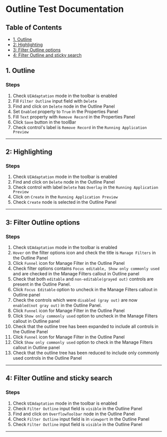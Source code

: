 # Outline Test Documentation

## Table of Contents

- [1. Outline](#1-outline)
- [2: Highlighting](#2-highlighting)
- [3: Filter Outline options](#3-filter-outline-options)
- [4: Filter Outline and sticky search](#4-filter-outline-and-sticky-search)

<a id="1-outline"></a>
## 1. Outline

### Steps

1. Check `UIAdaptation` mode in the toolbar is enabled
2. Fill `Filter Outline` input field with `Delete`
3. Find and click on `Delete` node in the Outline Panel
4. Set `Enabled` property to `True` in the Properties Panel
5. Fill `Text` property with  `Remove Record` in the Properties Panel
6. Click `Save` button in the toolBar
7. Check control's label is `Remove Record` in the `Running Application Preview`

---

<a id="2-highlighting"></a>
## 2: Highlighting

### Steps

1. Check `UIAdaptation` mode in the toolbar is enabled
2. Find and click on `Delete` node in the Outline Panel
3. Check control with label `Delete` has `Overlay` in the `Running Application Preview`
4. Click on `Create` in the `Running Application Preview`
5. Check `Create` node is selected in the Outline Panel

---

<a id="3-filter-outline-options"></a>
## 3: Filter Outline options

### Steps

1. Check `UIAdaptation` mode in the toolbar is enabled
2. `Hover` on the filter options icon and check the title is `Manage Filters` in the Outline Panel
3. Click `Funnel` icon for Manage Filter in the Outline Panel
4. Check filter options contains `Focus editable, Show only commonly used` and are checked in the Manage Filters callout in Outline panel
5. Check that both `editable` and `non-editable(grayed out)` controls are present in the Outline Panel.
6. Click `Focus Editable` option to uncheck in the Manage Filters callout in Outline panel
7. Check the controls which were `disabled (gray out)` are now `enabled(not gray out)` in the Outline Panel.
8. Click `Funnel` icon for Manage Filter in the Outline Panel
9. Click `Show only commonly used` option to uncheck in the Manage Filters callout in Outline panel
10. Check that the outline tree has been expanded to include all controls in the Outline Panel
11. Click `Funnel` icon for Manage Filter in the Outline Panel
12. Click `Show only commonly used` option to check in the Manage Filters callout in Outline panel
13. Check that the outline tree has been reduced to include only commonly used controls in the Outline Panel

---

<a id="4-filter-outline-and-sticky-search"></a>
## 4: Filter Outline and sticky search

### Steps

1. Check `UIAdaptation` mode in the toolbar is enabled
2. Check `Filter Outline` input field is `visible` in the Outline Panel
3. Find and click on `OverflowToolbar` node in the Outline Panel
4. Check `Filter Outline` input field is in `viewport` in the Outline Panel
5. Check `Filter Outline` input field is `visible` in the Outline Panel

---

